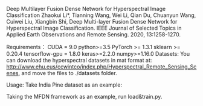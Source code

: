 Deep Multilayer Fusion Dense Network for Hyperspectral Image Classification
Zhaokui Li*, Tianning Wang, Wei Li, Qian Du, Chuanyun Wang, Cuiwei Liu, Xiangbin Shi, Deep Multi-layer Fusion Dense Network for Hyperspectral Image Classification. IEEE Journal of Selected Topics in Applied Earth Observations and Remote Sensing. 2020, 13:1258-1270. 

Requirements：
CUDA = 9.0
python>=3.5
PyTorch >= 1.3.1
sklearn >= 0.20.4
tensorflow-gpu = 1.8.0
keras>=2.2.0
numpy>=1.16.0
Datasets:
You can download the hyperspectral datasets in mat format at: http://www.ehu.eus/ccwintco/index.php/Hyperspectral_Remote_Sensing_Scenes, and move the files to ./datasets folder.

Usage:
Take India Pine dataset as an example:

Taking the MFDN framework as an example, run load&train.py.
